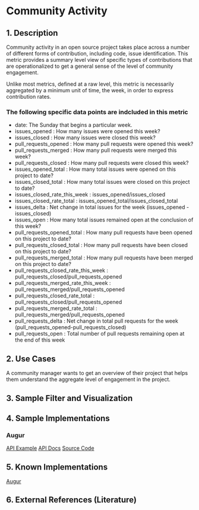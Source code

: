 # Community Activity

## 1. Description
Community activity in an open source project takes place across a number of different forms of contribution, including code, issue identification. This metric provides a summary level view of specific types of contributions that are operationalized to get a general sense of the level of community engagement.

Unlike most metrics, defined at a raw level, this metric is necessarily aggregated by a minimum unit of time, the week, in order to express contribution rates.

### The following specific data points are indcluded in this metric
  - date: The Sunday that begins a particular week.
  - issues_opened	: How many issues were opened this week?
  - issues_closed	: How many issues were closed this week?
  - pull_requests_opened	: How many pull requests were opened this week?
  - pull_requests_merged	: How many pull requests were merged this week?
  - pull_requests_closed	: How many pull requests were closed this week?
  - issues_opened_total	: How many total issues were opened on this project to date?
  - issues_closed_total	: How many total issues were closed on this project to date?
  - issues_closed_rate_this_week	: issues_opened/issues_closed
  - issues_closed_rate_total	: issues_opened_total/issues_closed_total
  - issues_delta	: Net change in total issues for the week (issues_opened - issues_closed)
  - issues_open	: How many total issues remained open at the conclusion of this week?
  - pull_requests_opened_total	: How many pull requests have been opened on this project to date?
  - pull_requests_closed_total	: How many pull requests have been closed on this project to date?
  - pull_requests_merged_total	: How many pull requests have been merged on this project to date?
  - pull_requests_closed_rate_this_week	: pull_requests_closed/pull_requests_opened
  - pull_requests_merged_rate_this_week	: pull_requests_merged/pull_requests_opened
  - pull_requests_closed_rate_total	: pull_requests_closed/pull_requests_opened
  - pull_requests_merged_rate_total	: pull_requests_merged/pull_requests_opened
  - pull_requests_delta	: Net change in total pull requests for the week (pull_requests_opened-pull_requests_closed)
  - pull_requests_open	: Total number of pull requests remaining open at the end of this week

## 2. Use Cases
A community manager wants to get an overview of their project that helps them understand the aggregate level of engagement in the project.

## 3. Sample Filter and Visualization


## 4. Sample Implementations
### Augur
[API Example](http://twitter.augurlabs.io/api/unstable/rails/rails/timeseries/community_engagement)
[API Docs](https://osshealth.github.io/augur/api/index.html#api-Experimental-CommunityEngagement)
[Source Code](https://github.com/OSSHealth/augur)


## 5. Known Implementations

[Augur](https://github.com/OSSHealth/augur)

## 6. External References (Literature)
